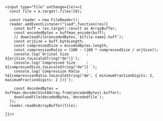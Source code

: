     <input type="file" onChange={(e)=>{
      const file = e.target!.files![0];
 
      const reader = new FileReader();
      reader.addEventListener("load",function(res){
        const buff = res.target!.result as ArrayBuffer;
        const encodedBytes = huffman_encode(buff);
        // downloadFile(encodedBytes,`${file.name}.huff`);
        const orjSize = buff.byteLength;
        const compressedSize = encodedBytes.length;
        const compressionRatio = (100 - (100 * compressedSize / orjSize));
        console.log(`Orjinal Size        : ${orjSize.toLocaleString("de")}`);
        console.log(`Compressed Size     : ${compressedSize.toLocaleString("de")} `);
        console.log(`Compression Ratio   : %${compressionRatio.toLocaleString("de", { minimumFractionDigits: 2, maximumFractionDigits: 2 })}`);

        const decodedBytes = huffman_decode(Uint8Array.from(encodedBytes).buffer);
        downloadFile(decodedBytes,`decodedfile`);
      });
      reader.readAsArrayBuffer(file);

    }}/>
